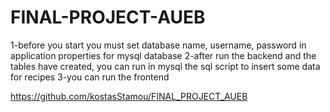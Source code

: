 # FINAL-PROJECT-AUEB
1-before you start you must set database name, username, password in application properties for mysql database
2-after run the backend and the tables have created, you can run in mysql the sql script to insert some data for recipes
3-you can run the frontend

https://github.com/kostasStamou/FINAL_PROJECT_AUEB

